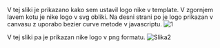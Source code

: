 V tej sliki je prikazano kako sem ustavil logo nike v template. V zgornjem lavem kotu je nike logo v svg obliki. Na desni strani po je logo prikazan v canvasu z uporabo bezier curve metode v javascriptu.
![1](https://github.com/user-attachments/assets/e105221a-8c79-4b7b-9b66-7f6f3373634d)

V tej sliki pa je prikazan nike logo v png formatu. 
![Slika2](https://github.com/user-attachments/assets/f2a63df2-4b14-401a-a45e-a71d6f112dd8)
